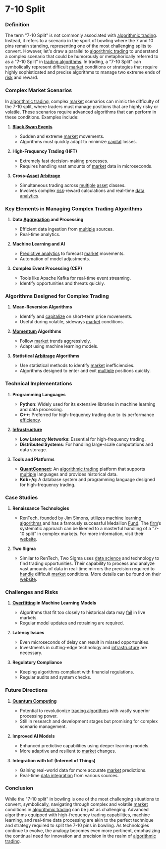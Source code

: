 # 7-10 Split

### Definition

The term "7-10 Split" is not commonly associated with [algorithmic trading](../a/algorithmic_trading.md). Instead, it refers to a scenario in the sport of bowling where the 7 and 10 pins remain standing, representing one of the most challenging splits to convert. However, let's draw a parallel to [algorithmic trading](../a/algorithmic_trading.md) to understand a complex scenario that could be humorously or metaphorically referred to as a "7-10 Split" in [trading algorithms](../t/trading_algorithms.md). In trading, a "7-10 Split" can symbolically represent difficult [market](../m/market.md) conditions or strategies that require highly sophisticated and precise algorithms to manage two extreme ends of [risk](../r/risk.md) and reward.

### Complex Market Scenarios

In [algorithmic trading](../a/algorithmic_trading.md), complex [market](../m/market.md) scenarios can mimic the difficulty of the 7-10 split, where traders must manage positions that are highly risky or volatile. These scenarios require advanced algorithms that can perform in these conditions. Examples include:

1. **[Black Swan Events](../b/black_swan_events.md)**
   - Sudden and extreme [market](../m/market.md) movements.
   - Algorithms must quickly adapt to minimize [capital](../c/capital.md) losses.

2. **High-Frequency Trading (HFT)**
   - Extremely fast decision-making processes.
   - Requires handling vast amounts of [market](../m/market.md) data in microseconds.

3. **Cross-[Asset](../a/asset.md) [Arbitrage](../a/arbitrage.md)**
   - Simultaneous trading across [multiple](../m/multiple.md) [asset](../a/asset.md) classes.
   - Involves complex [risk](../r/risk.md)-reward calculations and real-time [data analytics](../d/data_analytics.md).

### Key Elements in Managing Complex Trading Algorithms

1. **Data [Aggregation](../a/aggregation.md) and Processing**
   - Efficient data ingestion from [multiple](../m/multiple.md) sources.
   - Real-time analytics.

2. **Machine Learning and AI**
   - [Predictive analytics](../p/predictive_analytics.md) to forecast [market](../m/market.md) movements.
   - Automation of model adjustments.

3. **Complex Event Processing (CEP)**
   - Tools like Apache Kafka for real-time event streaming.
   - Identify opportunities and threats quickly.

### Algorithms Designed for Complex Trading

1. **Mean-Reversion Algorithms**
   - Identify and [capitalize](../c/capitalize.md) on short-term price movements.
   - Useful during volatile, sideways [market](../m/market.md) conditions.

2. **[Momentum](../m/momentum.md) Algorithms**
   - Follow [market](../m/market.md) trends aggressively.
   - Adapt using machine learning models.

3. **Statistical [Arbitrage](../a/arbitrage.md) Algorithms**
   - Use statistical methods to identify [market](../m/market.md) inefficiencies.
   - Algorithms designed to enter and exit [multiple](../m/multiple.md) positions quickly.

### Technical Implementations

1. **Programming Languages**
   - **Python**: Widely used for its extensive libraries in machine learning and data processing.
   - **C++**: Preferred for high-frequency trading due to its performance [efficiency](../e/efficiency.md).

2. **[Infrastructure](../i/infrastructure.md)**
   - **Low Latency Networks**: Essential for high-frequency trading.
   - **Distributed Systems**: For handling large-scale computations and data storage.

3. **Tools and Platforms**
   - **[QuantConnect](../q/quantconnect.md)**: An [algorithmic trading](../a/algorithmic_trading.md) platform that supports [multiple](../m/multiple.md) languages and provides historical data.
   - **Kdb+/q**: A database system and programming language designed for high-frequency trading.

### Case Studies

1. **Renaissance Technologies**
   - RenTech, founded by Jim Simons, utilizes machine [learning algorithms](../l/learning_algorithms_in_trading.md) and has a famously successful Medallion [Fund](../f/fund.md). The [firm](../f/firm.md)’s systematic approach can be likened to a masterful handling of a "7-10 split" in complex markets. For more information, visit their [website](https://www.rentec.com/).

2. **Two Sigma**
   - Similar to RenTech, Two Sigma uses [data science](../d/data_science_in_trading.md) and technology to find trading opportunities. Their capability to process and analyze vast amounts of data in real-time mirrors the precision required to [handle](../h/handle.md) difficult [market](../m/market.md) conditions. More details can be found on their [website](https://www.twosigma.com/).

### Challenges and Risks

1. **[Overfitting](../o/overfitting.md) in Machine Learning Models**
   - Algorithms that fit too closely to historical data may [fail](../f/fail.md) in live markets.
   - Regular model updates and retraining are required.

2. **Latency Issues**
   - Even microseconds of delay can result in missed opportunities.
   - Investments in cutting-edge technology and [infrastructure](../i/infrastructure.md) are necessary.

3. **Regulatory Compliance**
   - Keeping algorithms compliant with financial regulations.
   - Regular audits and system checks.

### Future Directions

1. **[Quantum Computing](../q/quantum_computing_in_trading.md)**
   - Potential to revolutionize [trading algorithms](../t/trading_algorithms.md) with vastly superior processing power.
   - Still in research and development stages but promising for complex scenario management.

2. **Improved AI Models**
   - Enhanced predictive capabilities using deeper learning models.
   - More adaptive and resilient to [market](../m/market.md) changes.

3. **Integration with IoT (Internet of Things)**
   - Gaining real-world data for more accurate [market](../m/market.md) predictions.
   - Real-time [data integration](../d/data_integration.md) from various sources.

### Conclusion

While the "7-10 split" in bowling is one of the most challenging situations to convert, symbolically, navigating through complex and volatile [market](../m/market.md) conditions in [algorithmic trading](../a/algorithmic_trading.md) can be just as challenging. Advanced algorithms equipped with high-frequency trading capabilities, machine learning, and real-time data processing are akin to the perfect technique and strategy required to split the 7-10 pins in bowling. As technologies continue to evolve, the analogy becomes even more pertinent, emphasizing the continual need for innovation and precision in the realm of [algorithmic trading](../a/algorithmic_trading.md).